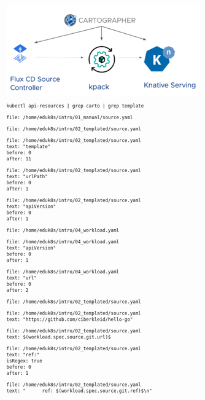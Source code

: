 ![img.png](images/cartographer.png)

```execute-1
kubectl api-resources | grep carto | grep template
```

```editor:open-file
file: /home/eduk8s/intro/01_manual/source.yaml
```

```editor:open-file
file: /home/eduk8s/intro/02_templated/source.yaml
```

```editor:select-matching-text
file: /home/eduk8s/intro/02_templated/source.yaml
text: "template"
before: 0
after: 11
```

```editor:select-matching-text
file: /home/eduk8s/intro/02_templated/source.yaml
text: "urlPath"
before: 0
after: 1
```

```editor:select-matching-text
file: /home/eduk8s/intro/02_templated/source.yaml
text: "apiVersion"
before: 0
after: 1
```

```editor:open-file
file: /home/eduk8s/intro/04_workload.yaml
```

```editor:select-matching-text
file: /home/eduk8s/intro/04_workload.yaml
text: "apiVersion"
before: 0
after: 1
```

```editor:select-matching-text
file: /home/eduk8s/intro/04_workload.yaml
text: "url"
before: 0
after: 2
```

```editor:open-file
file: /home/eduk8s/intro/02_templated/source.yaml
```

```editor:select-matching-text
file: /home/eduk8s/intro/02_templated/source.yaml
text: "https://github.com/ciberkleid/hello-go"
```

```editor:replace-text-selection
file: /home/eduk8s/intro/02_templated/source.yaml
text: $(workload.spec.source.git.url)$
```

```editor:select-matching-text
file: /home/eduk8s/intro/02_templated/source.yaml
text: "ref:"
isRegex: true
before: 0
after: 1
```

```editor:replace-text-selection
file: /home/eduk8s/intro/02_templated/source.yaml
text: "      ref: $(workload.spec.source.git.ref)$\n"
```







